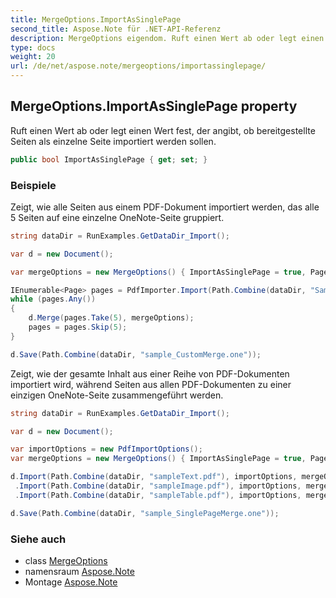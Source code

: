 ```yaml
---
title: MergeOptions.ImportAsSinglePage
second_title: Aspose.Note für .NET-API-Referenz
description: MergeOptions eigendom. Ruft einen Wert ab oder legt einen Wert fest der angibt ob bereitgestellte Seiten als einzelne Seite importiert werden sollen.
type: docs
weight: 20
url: /de/net/aspose.note/mergeoptions/importassinglepage/
---
```

## MergeOptions.ImportAsSinglePage property

Ruft einen Wert ab oder legt einen Wert fest, der angibt, ob bereitgestellte Seiten als einzelne Seite importiert werden sollen.

```csharp
public bool ImportAsSinglePage { get; set; }
```

### Beispiele

Zeigt, wie alle Seiten aus einem PDF-Dokument importiert werden, das alle 5 Seiten auf eine einzelne OneNote-Seite gruppiert.

```csharp
string dataDir = RunExamples.GetDataDir_Import();

var d = new Document();

var mergeOptions = new MergeOptions() { ImportAsSinglePage = true, PageSpacing = 100 };

IEnumerable<Page> pages = PdfImporter.Import(Path.Combine(dataDir, "SampleGrouping.pdf"));
while (pages.Any())
{
    d.Merge(pages.Take(5), mergeOptions);
    pages = pages.Skip(5);
}

d.Save(Path.Combine(dataDir, "sample_CustomMerge.one"));
```

Zeigt, wie der gesamte Inhalt aus einer Reihe von PDF-Dokumenten importiert wird, während Seiten aus allen PDF-Dokumenten zu einer einzigen OneNote-Seite zusammengeführt werden.

```csharp
string dataDir = RunExamples.GetDataDir_Import();

var d = new Document();

var importOptions = new PdfImportOptions();
var mergeOptions = new MergeOptions() { ImportAsSinglePage = true, PageSpacing = 100 };

d.Import(Path.Combine(dataDir, "sampleText.pdf"), importOptions, mergeOptions)
 .Import(Path.Combine(dataDir, "sampleImage.pdf"), importOptions, mergeOptions)
 .Import(Path.Combine(dataDir, "sampleTable.pdf"), importOptions, mergeOptions);

d.Save(Path.Combine(dataDir, "sample_SinglePageMerge.one"));
```

### Siehe auch

* class [MergeOptions](../)
* namensraum [Aspose.Note](../../mergeoptions/)
* Montage [Aspose.Note](../../../)


